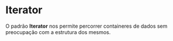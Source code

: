 # Iterator

O padrão **Iterator** nos permite percorrer containeres de dados sem preocupação com a estrutura dos mesmos.
